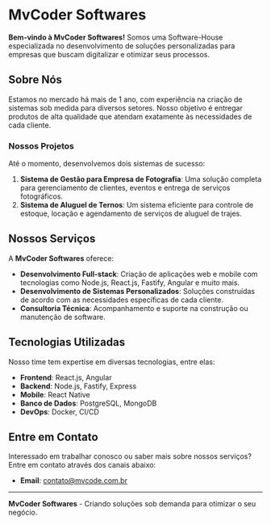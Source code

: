 # MvCoder Softwares

**Bem-vindo à MvCoder Softwares!** Somos uma Software-House especializada no desenvolvimento de soluções personalizadas para empresas que buscam digitalizar e otimizar seus processos.

## Sobre Nós
Estamos no mercado há mais de 1 ano, com experiência na criação de sistemas sob medida para diversos setores. Nosso objetivo é entregar produtos de alta qualidade que atendam exatamente às necessidades de cada cliente.

### Nossos Projetos
Até o momento, desenvolvemos dois sistemas de sucesso:
1. **Sistema de Gestão para Empresa de Fotografia**: Uma solução completa para gerenciamento de clientes, eventos e entrega de serviços fotográficos.
2. **Sistema de Aluguel de Ternos**: Um sistema eficiente para controle de estoque, locação e agendamento de serviços de aluguel de trajes.

## Nossos Serviços
A **MvCoder Softwares** oferece:
- **Desenvolvimento Full-stack**: Criação de aplicações web e mobile com tecnologias como Node.js, React.js, Fastify, Angular e muito mais.
- **Desenvolvimento de Sistemas Personalizados**: Soluções construídas de acordo com as necessidades específicas de cada cliente.
- **Consultoria Técnica**: Acompanhamento e suporte na construção ou manutenção de software.

## Tecnologias Utilizadas
Nosso time tem expertise em diversas tecnologias, entre elas:
- **Frontend**: React.js, Angular
- **Backend**: Node.js, Fastify, Express
- **Mobile**: React Native
- **Banco de Dados**: PostgreSQL, MongoDB
- **DevOps**: Docker, CI/CD

## Entre em Contato
Interessado em trabalhar conosco ou saber mais sobre nossos serviços? Entre em contato através dos canais abaixo:
- **Email**: contato@mvcode.com.br

---

**MvCoder Softwares** - Criando soluções sob demanda para otimizar o seu negócio.

